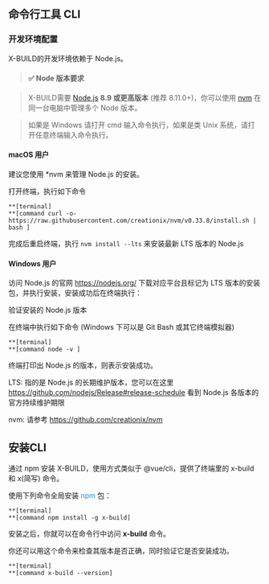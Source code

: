 ## 命令行工具 CLI

### 开发环境配置

X-BUILD的开发环境依赖于 Node.js。

> #### ✅ Node 版本要求

> X-BUILD需要 [Node.js](http://nodejs.cn/) **8.9 或更高版本** (推荐 8.11.0+)，你可以使用 [nvm](https://github.com/creationix/nvm) 在同一台电脑中管理多个 Node 版本。

> 如果是 Windows 请打开 cmd 输入命令执行，如果是类 Unix 系统，请打开任意终端输入命令执行。

#### macOS 用户

建议您使用 *nvm 来管理 Node.js 的安装。

打开终端，执行如下命令

```
**[terminal]
**[command curl -o- https://raw.githubusercontent.com/creationix/nvm/v0.33.8/install.sh | bash ]
```

完成后重启终端，执行 `nvm install --lts` 来安装最新 LTS 版本的 Node.js

#### Windows 用户

访问 Node.js 的官网 https://nodejs.org/ 下载对应平台且标记为 LTS 版本的安装包，并执行安装，安装成功后在终端执行：

验证安装的 Node.js 版本

在终端中执行如下命令 (Windows 下可以是 Git Bash 或其它终端模拟器)

```
**[terminal]
**[command node -v ]
```

终端打印出 Node.js 的版本，则表示安装成功。

LTS: 指的是 Node.js 的长期维护版本，您可以在这里 https://github.com/nodejs/Release#release-schedule 看到 Node.js 各版本的官方持续维护期限

nvm: 请参考 https://github.com/creationix/nvm

## 安装CLI

通过 npm 安装 X-BUILD，使用方式类似于 @vue/cli，提供了终端里的 x-build 和 x(简写) 命令。

使用下列命令全局安装 <font color=DodgerBlue>npm</font> 包：

```
**[terminal]
**[command npm install -g x-build]
```

安装之后，你就可以在命令行中访问 **x-build** 命令。

你还可以用这个命令来检查其版本是否正确，同时验证它是否安装成功。

```
**[terminal]
**[command x-build --version]
```
